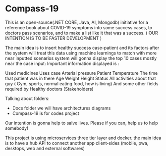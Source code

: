 # Compass-19
This is an open-source(.NET CORE, Java, AI, Mongodb) initiative for a reference book about COVID-19 symptoms into some success cases, to doctors pass scenarios, and to make a list like it that was a success. ( OUR INTENTION IS TO BE FASTER DEVELOPMENT )

The main idea is to insert healthy success case-patient and its factors after the system will treat this data using machine learnings to match with more near inputted scenarios system will gonna display the top 10 cases mostly near the case input: Important information displayed is :

Used medicines
Uses case
Arterial pressure
Patient Temperature
The time that patient was in there
Age
Weight
Height
Status
All activities about that guy ( Gym, sports, normal eating food, how is living)
And some other fields required by Healthy doctors (Stakeholders)

Talking about folders:
 
 - Docs folder we will have architectures diagrams 
 - Compass-19 is for codes project
 

Our intention is gonna help to salve lives. Please if you can, help us to help somebody!

This project is using microservices three tier layer and docker. the main idea is to have a hub API
 to connect another app client-sides (mobile, pwa, desktops, web and external softwares)


